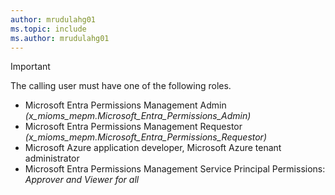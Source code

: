 ```yaml
---
author: mrudulahg01
ms.topic: include
ms.author: mrudulahg01
---
```


> [!IMPORTANT]
> The calling user must have one of the following roles.  <br/><ul><li> Microsoft Entra Permissions Management Admin *(x_mioms_mepm.Microsoft_Entra_Permissions_Admin)*</li><li> Microsoft Entra Permissions Management Requestor *(x_mioms_mepm.Microsoft_Entra_Permissions_Requestor)*</li><li> Microsoft Azure application developer, Microsoft Azure tenant administrator</li><li> Microsoft Entra Permissions Management Service Principal Permissions: *Approver and Viewer for all*</li></ul>